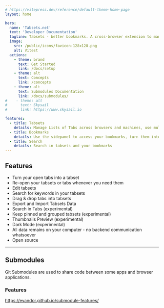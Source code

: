 ```yaml
---
# https://vitepress.dev/reference/default-theme-home-page
layout: home

hero:
  name: 'Tabsets.net'
  text: 'Developer Documentation'
  tagline: Tabsets - better bookmarks. A cross-browser extension to manage your URLs collaboratively
  image:
    src: /public/icons/favicon-128x128.png
    alt: Vitest
  actions:
    - theme: brand
      text: Get Started
      link: /docs/setup
    - theme: alt
      text: Concepts
      link: /concepts
    - theme: alt
      text: Submodules Documentation
      link: /docs/submodules/
#    - theme: alt
#      text: Skysail
#      link: https://www.skysail.io

features:
  - title: Tabsets
    details: Manage Lists of Tabs across browsers and machines, use multiple views to organize them, store and restore sessions
  - title: Bookmarks
    details: Use the sidepanel to access your bookmarks, turn them into bookmarks or vice versa
  - title: Search
    details: Search in tabsets and your bookmarks
---
```


## Features

- Turn your open tabs into a tabset
- Re-open your tabsets or tabs whenever you need them
- Edit tabsets
- Search for keywords in your tabsets
- Drag & drop tabs into tabsets
- Export and Import Tabsets Data
- Search in Tabs (experimental)
- Keep pinned and grouped tabsets (experimental)
- Thumbnails Preview (experimental)
- Dark Mode (experimental)
- All data remains on your computer - no backend communication whatsoever
- Open source

---

## Submodules

Git Submodules are used to share code between some apps and browser applications.

### Features

https://evandor.github.io/submodule-features/

<!--@include: ./src/features/docs/feature.md-->
